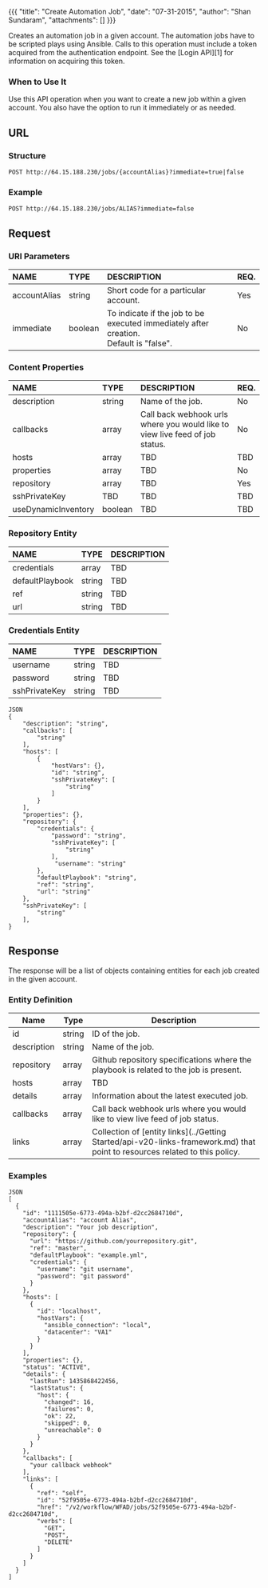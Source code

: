 {{{ "title": "Create Automation Job", "date": "07-31-2015", "author": "Shan Sundaram", "attachments": [] }}}

Creates an automation job in a given account. The automation jobs have to be scripted plays using Ansible. Calls to this operation must include a token acquired from the authentication endpoint. See the \[Login API\]\[1\] for information on acquiring this token.

### When to Use It

Use this API operation when you want to create a new job within a given account. You also have the option to run it immediately or as needed.

## URL

### Structure

    POST http://64.15.188.230/jobs/{accountAlias}?immediate=true|false
    

### Example

    POST http://64.15.188.230/jobs/ALIAS?immediate=false
    

## Request

### URI Parameters

| NAME         | TYPE   | DESCRIPTION                         | REQ. |
| :------------ | :------ | :----------------------------------- | :---- |
| accountAlias | string | Short code for a particular account. | Yes  |
| immediate | boolean | To indicate if the job to be executed immediately after creation. <br /> Default is "false". | No   |

### Content Properties

| NAME         | TYPE   | DESCRIPTION                         | REQ. |
| :------------ | :------ | :----------------------------------- | :---- |
| description | string | Name of the job. | No |
| callbacks | array | Call back webhook urls where you would like to view live feed of job status. | No |
| hosts | array | TBD | TBD |
| properties | array | TBD | No |
| repository | array | TBD | Yes |
| sshPrivateKey | TBD | TBD | TBD |
| useDynamicInventory | boolean | TBD | TBD |

### Repository Entity
| NAME         | TYPE   | DESCRIPTION                         |
| :------------ | :------ | :----------------------------------- |
| credentials | array | TBD | No |
| defaultPlaybook | string | TBD | TBD |
| ref | string | TBD | TBD |
| url | string | TBD | TBD |

### Credentials Entity
| NAME         | TYPE   | DESCRIPTION                         |
| :------------ | :------ | :----------------------------------- |
| username | string | TBD | TBD |
| password | string | TBD | TBD |
| sshPrivateKey | string | TBD | TBD |

    JSON
    {
        "description": "string",
        "callbacks": [
            "string"
        ],
        "hosts": [
            {
                "hostVars": {},
                "id": "string",
                "sshPrivateKey": [
                    "string"
                ]
            }
        ],
        "properties": {},
        "repository": {
            "credentials": {
                "password": "string",
                "sshPrivateKey": [
                    "string"
                ],
                 "username": "string"
            },
            "defaultPlaybook": "string",
            "ref": "string",
            "url": "string"
        },
        "sshPrivateKey": [
            "string"
        ],
    }
## Response

The response will be a list of objects containing entities for each job created in the given account.

### Entity Definition

| Name        | Type   | Description |
| ----------- | ------ | -- |
| id          | string | ID of the job. |
| description | string | Name of the job. |
| repository  | array  | Github repository specifications where the playbook is related to the job is present. |
| hosts       | array  | TBD |
| details     | array  | Information about the latest executed job. |
| callbacks   | array  | Call back webhook urls where you would like to view live feed of job status. |
| links       | array  | Collection of \[entity links\](../Getting Started/api-v20-links-framework.md) that point to resources related to this policy. |

### Examples

    JSON
    [
      {
        "id": "1111505e-6773-494a-b2bf-d2cc2684710d",
        "accountAlias": "account Alias",
        "description": "Your job description",
        "repository": {
          "url": "https://github.com/yourrepository.git",
          "ref": "master",
          "defaultPlaybook": "example.yml",
          "credentials": {
            "username": "git username",
            "password": "git password"
          }
        },
        "hosts": [
          {
            "id": "localhost",
            "hostVars": {
              "ansible_connection": "local",
              "datacenter": "VA1"
            }
          }
        ],
        "properties": {},
        "status": "ACTIVE",
        "details": {
          "lastRun": 1435868422456,
          "lastStatus": {
            "host": {
              "changed": 16,
              "failures": 0,
              "ok": 22,
              "skipped": 0,
              "unreachable": 0
            }
          }
        },
        "callbacks": [
          "your callback webhook"
        ],
        "links": [
          {
            "ref": "self",
            "id": "52f9505e-6773-494a-b2bf-d2cc2684710d",
            "href": "/v2/workflow/WFAD/jobs/52f9505e-6773-494a-b2bf-d2cc2684710d",
            "verbs": [
              "GET",
              "POST",
              "DELETE"
            ]
          }
        ]
      }
    ]
